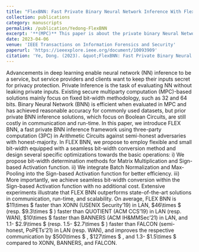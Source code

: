 ```yaml
---
title: "FlexBNN: Fast Private Binary Neural Network Inference With Flexible Bit-Width"
collection: publications
category: manuscripts
permalink: /publication/Yedong-FlexBNN
excerpt: '**(MPC)** This paper is about the private binary Neural Network inference.'
date: 2023-04-06
venue: 'IEEE Transactions on Information Forensics and Security'
paperurl: 'https://ieeexplore.ieee.org/document/10093909'
citation: 'Ye, Dong. (2023). &quot;FlexBNN: Fast Private Binary Neural Network Inference With Flexible Bit-Width.&quot; <i>IEEE Transactions on Information Forensics and Security</i>.'
---
```


Advancements in deep learning enable neural network (NN) inference to be a service, but service providers and clients want to keep their inputs secret for privacy protection. Private Inference is the task of evaluating NN without leaking private inputs. Existing secure multiparty computation (MPC)-based solutions mainly focus on fixed bit-width methodology, such as 32 and 64 bits. Binary Neural Network (BNN) is efficient when evaluated in MPC and has achieved reasonable accuracy for commonly used datasets, but prior private BNN inference solutions, which focus on Boolean Circuits, are still costly in communication and run-time. In this paper, we introduce FLEX BNN, a fast private BNN inference framework using three-party computation (3PC) in Arithmetic Circuits against semi-honest adversaries with honest-majority. In FLEX BNN, we propose to employ flexible and small bit-width equipped with a seamless bit-width conversion method and design several specific optimizations towards the basic operations: i) We propose bit-width determination methods for Matrix Multiplication and Sign-based Activation function. ii) We integrate Batch Normalization and Max-Pooling into the Sign-based Activation function for better efficiency. iii) More importantly, we achieve seamless bit-width conversion within the Sign-based Activation function with no additional cost. Extensive experiments illustrate that FLEX BNN outperforms state-of-the-art solutions in communication, run-time, and scalability. On average, FLEX BNN is $11\times $ faster than XONN (USENIX Security’19) in LAN, $46\times $ (resp. $9.3\times $ ) faster than QUOTIENT (ACM CCS’19) in LAN (resp. WAN), $10\times $ faster than BANNERS (ACM IH&MMSec’21) in LAN, and 1.1- $2.9\times $ (resp. 1.5- $2.7\times $ ) faster than FALCON (semi-honest, PoPETs’21) in LAN (resp. WAN), and improves the respective communication by $500\times $ , $127\times $ , and 1.3- $1.5\times $ compared to XONN, BANNERS, and FALCON.
